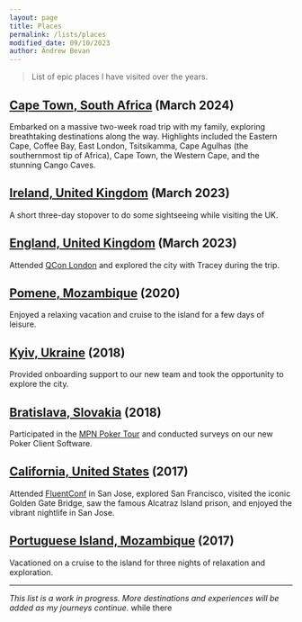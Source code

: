 ```yaml
---
layout: page
title: Places
permalink: /lists/places
modified_date: 09/10/2023
author: Andrew Bevan
---
```

>List of epic places I have visited over the years.
## [Cape Town, South Africa](https://www.capetown.travel/) (March 2024)
Embarked on a massive two-week road trip with my family, exploring breathtaking destinations along the way. Highlights included the Eastern Cape, Coffee Bay, East London, Tsitsikamma, Cape Agulhas (the southernmost tip of Africa), Cape Town, the Western Cape, and the stunning Cango Caves.

## [Ireland, United Kingdom](https://www.ireland.com/) (March 2023)
A short three-day stopover to do some sightseeing while visiting the UK.

## [England, United Kingdom](https://www.visitlondon.com/) (March 2023)
Attended [QCon London](https://qconlondon.com/) and explored the city with Tracey during the trip.

## [Pomene, Mozambique](https://www.visitmozambique.net/destination/pomene/) (2020)
Enjoyed a relaxing vacation and cruise to the island for a few days of leisure.

## [Kyiv, Ukraine](https://www.visitukraine.today/) (2018)
Provided onboarding support to our new team and took the opportunity to explore the city.

## [Bratislava, Slovakia](https://www.visitbratislava.com/) (2018)
Participated in the [MPN Poker Tour](https://www.onlinegamblingwebsites.com/blog/goodbye-microgaming-poker-mpn-closes-after-17-years-of-action/) and conducted surveys on our new Poker Client Software.

## [California, United States](https://www.visitcalifornia.com/) (2017)
Attended [FluentConf](https://conferences.oreilly.com/fluent/fl-ca) in San Jose, explored San Francisco, visited the iconic Golden Gate Bridge, saw the famous Alcatraz Island prison, and enjoyed the vibrant nightlife in San Jose.

## [Portuguese Island, Mozambique](https://www.visitmozambique.net/destination/portuguese-island/) (2017)
Vacationed on a cruise to the island for three nights of relaxation and exploration.

---

*This list is a work in progress. More destinations and experiences will be added as my journeys continue.*
while there
